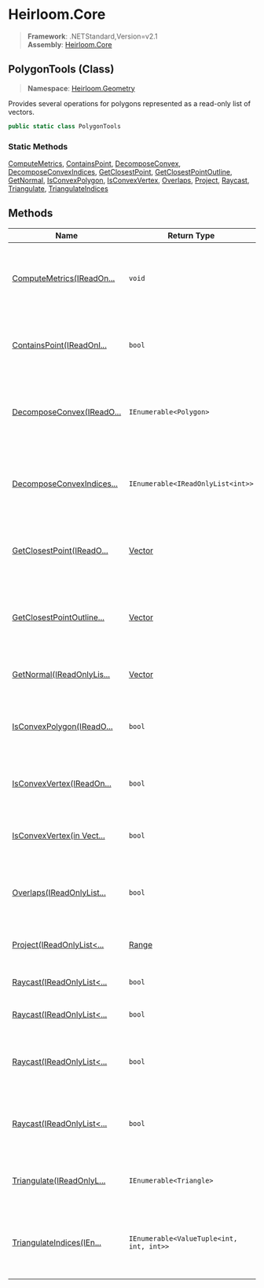 # Heirloom.Core

> **Framework**: .NETStandard,Version=v2.1  
> **Assembly**: [Heirloom.Core][0]

## PolygonTools (Class)

> **Namespace**: [Heirloom.Geometry][0]

Provides several operations for polygons represented as a read-only list of vectors.

```cs
public static class PolygonTools
```

### Static Methods

[ComputeMetrics][1], [ContainsPoint][2], [DecomposeConvex][3], [DecomposeConvexIndices][4], [GetClosestPoint][5], [GetClosestPointOutline][6], [GetNormal][7], [IsConvexPolygon][8], [IsConvexVertex][9], [Overlaps][10], [Project][11], [Raycast][12], [Triangulate][13], [TriangulateIndices][14]

## Methods

| Name                            | Return Type                              | Summary                                                                |
|---------------------------------|------------------------------------------|------------------------------------------------------------------------|
| [ComputeMetrics(IReadOn...][1]  | `void`                                   | Computes general metrics about the specified polygon. Outputs the `... |
| [ContainsPoint(IReadOnl...][2]  | `bool`                                   | Assuming the polygon is convex, checks if the point is contained.      |
| [DecomposeConvex(IReadO...][3]  | `IEnumerable<Polygon>`                   | Converts a simple polygon into one or more convex polygons. If the ... |
| [DecomposeConvexIndices...][4]  | `IEnumerable<IReadOnlyList<int>>`        | Converts a simple polygon into one or more convex polygons enumerat... |
| [GetClosestPoint(IReadO...][5]  | [Vector][15]                             | Gets the closest point on the polygon to the specified point. If th... |
| [GetClosestPointOutline...][6]  | [Vector][15]                             | Gets the closest point on the polygon outline to the specified point.  |
| [GetNormal(IReadOnlyLis...][7]  | [Vector][15]                             | Vector perpendicular to the i-th edge.                                 |
| [IsConvexPolygon(IReadO...][8]  | `bool`                                   | Determines if the polygon is considered convex (non-concave and ori... |
| [IsConvexVertex(IReadOn...][9]  | `bool`                                   | Determines if the ith vertex is a convex (clockwise) vertex.           |
| [IsConvexVertex(in Vect...][9]  | `bool`                                   | Determines if the vertex ' `vCurr` ' is convex (clockwise).            |
| [Overlaps(IReadOnlyList...][10] | `bool`                                   | Tests if a (convex) polygon overlaps the specified shape.              |
| [Project(IReadOnlyList<...][11] | [Range][16]                              | Project a polygon onto the specified axis.                             |
| [Raycast(IReadOnlyList<...][12] | `bool`                                   | Checks if a ray intersects this polygon.                               |
| [Raycast(IReadOnlyList<...][12] | `bool`                                   | Checks if a ray intersects this polygon.                               |
| [Raycast(IReadOnlyList<...][12] | `bool`                                   | Checks if a ray intersects this polygon and outputs information on ... |
| [Raycast(IReadOnlyList<...][12] | `bool`                                   | Checks if a ray intersects this polygon and outputs information on ... |
| [Triangulate(IReadOnlyL...][13] | `IEnumerable<Triangle>`                  | Decomposes a simple polygon into constituent triangles.                |
| [TriangulateIndices(IEn...][14] | `IEnumerable<ValueTuple<int, int, int>>` | Decomposes a simple polygon into constituent triangles enumerated b... |

[0]: ../../Heirloom.Core.md
[1]: PolygonTools/ComputeMetrics.md
[2]: PolygonTools/ContainsPoint.md
[3]: PolygonTools/DecomposeConvex.md
[4]: PolygonTools/DecomposeConvexIndices.md
[5]: PolygonTools/GetClosestPoint.md
[6]: PolygonTools/GetClosestPointOutline.md
[7]: PolygonTools/GetNormal.md
[8]: PolygonTools/IsConvexPolygon.md
[9]: PolygonTools/IsConvexVertex.md
[10]: PolygonTools/Overlaps.md
[11]: PolygonTools/Project.md
[12]: PolygonTools/Raycast.md
[13]: PolygonTools/Triangulate.md
[14]: PolygonTools/TriangulateIndices.md
[15]: ../Heirloom/Vector.md
[16]: ../Heirloom/Range.md
